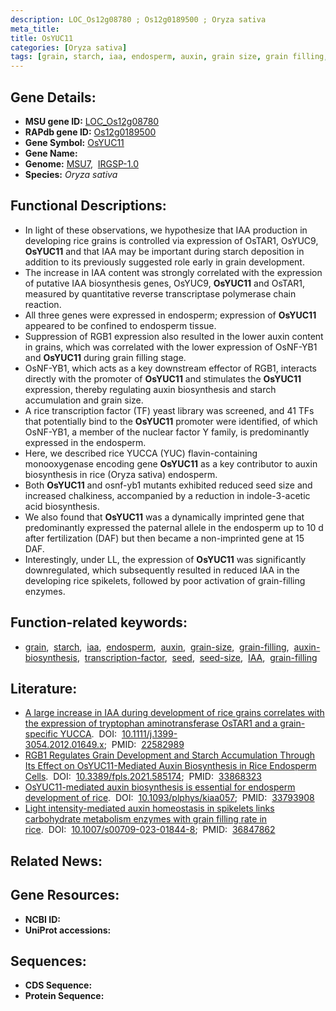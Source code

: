 ```yaml
---
description: LOC_Os12g08780 ; Os12g0189500 ; Oryza sativa
meta_title:
title: OsYUC11
categories: [Oryza sativa]
tags: [grain, starch, iaa, endosperm, auxin, grain size, grain filling, auxin biosynthesis, transcription factor, seed, seed size, IAA, grain-filling]
---
```


## Gene Details:
- **MSU gene ID:** [LOC_Os12g08780](http://rice.uga.edu/cgi-bin/ORF_infopage.cgi?orf=LOC_Os12g08780)  
- **RAPdb gene ID:** [Os12g0189500](https://rapdb.dna.affrc.go.jp/locus/?name=Os12g0189500)  
- **Gene Symbol:** <u>OsYUC11</u>
- **Gene Name:**
- **Genome:**  [MSU7](http://rice.uga.edu/),&nbsp;&nbsp;[IRGSP-1.0](https://rapdb.dna.affrc.go.jp/download/irgsp1.html)
- **Species:** *Oryza sativa*

## Functional Descriptions:
   - In light of these observations, we hypothesize that IAA production in developing rice grains is controlled via expression of OsTAR1, OsYUC9, **OsYUC11** and that IAA may be important during starch deposition in addition to its previously suggested role early in grain development.
   - The increase in IAA content was strongly correlated with the expression of putative IAA biosynthesis genes, OsYUC9, **OsYUC11** and OsTAR1, measured by quantitative reverse transcriptase polymerase chain reaction.
   - All three genes were expressed in endosperm; expression of **OsYUC11** appeared to be confined to endosperm tissue.
   - Suppression of RGB1 expression also resulted in the lower auxin content in grains, which was correlated with the lower expression of OsNF-YB1 and **OsYUC11** during grain filling stage.
   - OsNF-YB1, which acts as a key downstream effector of RGB1, interacts directly with the promoter of **OsYUC11** and stimulates the **OsYUC11** expression, thereby regulating auxin biosynthesis and starch accumulation and grain size.
   - A rice transcription factor (TF) yeast library was screened, and 41 TFs that potentially bind to the **OsYUC11** promoter were identified, of which OsNF-YB1, a member of the nuclear factor Y family, is predominantly expressed in the endosperm.
   - Here, we described rice YUCCA (YUC) flavin-containing monooxygenase encoding gene **OsYUC11** as a key contributor to auxin biosynthesis in rice (Oryza sativa) endosperm.
   - Both **OsYUC11** and osnf-yb1 mutants exhibited reduced seed size and increased chalkiness, accompanied by a reduction in indole-3-acetic acid biosynthesis.
   - We also found that **OsYUC11** was a dynamically imprinted gene that predominantly expressed the paternal allele in the endosperm up to 10 d after fertilization (DAF) but then became a non-imprinted gene at 15 DAF.
   - Interestingly, under LL, the expression of **OsYUC11** was significantly downregulated, which subsequently resulted in reduced IAA in the developing rice spikelets, followed by poor activation of grain-filling enzymes.

## Function-related keywords:
   - [grain](/tags/grain/),&nbsp;&nbsp;[starch](/tags/starch/),&nbsp;&nbsp;[iaa](/tags/iaa/),&nbsp;&nbsp;[endosperm](/tags/endosperm/),&nbsp;&nbsp;[auxin](/tags/auxin/),&nbsp;&nbsp;[grain-size](/tags/grain-size/),&nbsp;&nbsp;[grain-filling](/tags/grain-filling/),&nbsp;&nbsp;[auxin-biosynthesis](/tags/auxin-biosynthesis/),&nbsp;&nbsp;[transcription-factor](/tags/transcription-factor/),&nbsp;&nbsp;[seed](/tags/seed/),&nbsp;&nbsp;[seed-size](/tags/seed-size/),&nbsp;&nbsp;[IAA](/tags/IAA/),&nbsp;&nbsp;[grain-filling](/tags/grain-filling/)

## Literature:
   - [A large increase in IAA during development of rice grains correlates with the expression of tryptophan aminotransferase OsTAR1 and a grain-specific YUCCA](https://www.doi.org/10.1111/j.1399-3054.2012.01649.x).&nbsp;&nbsp;DOI:&nbsp;&nbsp;[10.1111/j.1399-3054.2012.01649.x](https://www.doi.org/10.1111/j.1399-3054.2012.01649.x);&nbsp;&nbsp;PMID:&nbsp;&nbsp;[22582989](https://pubmed.ncbi.nlm.nih.gov/22582989/)
   - [RGB1 Regulates Grain Development and Starch Accumulation Through Its Effect on OsYUC11-Mediated Auxin Biosynthesis in Rice Endosperm Cells](https://www.doi.org/10.3389/fpls.2021.585174).&nbsp;&nbsp;DOI:&nbsp;&nbsp;[10.3389/fpls.2021.585174](https://www.doi.org/10.3389/fpls.2021.585174);&nbsp;&nbsp;PMID:&nbsp;&nbsp;[33868323](https://pubmed.ncbi.nlm.nih.gov/33868323/)
   - [OsYUC11-mediated auxin biosynthesis is essential for endosperm development of rice](https://www.doi.org/10.1093/plphys/kiaa057).&nbsp;&nbsp;DOI:&nbsp;&nbsp;[10.1093/plphys/kiaa057](https://www.doi.org/10.1093/plphys/kiaa057);&nbsp;&nbsp;PMID:&nbsp;&nbsp;[33793908](https://pubmed.ncbi.nlm.nih.gov/33793908/)
   - [Light intensity-mediated auxin homeostasis in spikelets links carbohydrate metabolism enzymes with grain filling rate in rice](https://www.doi.org/10.1007/s00709-023-01844-8).&nbsp;&nbsp;DOI:&nbsp;&nbsp;[10.1007/s00709-023-01844-8](https://www.doi.org/10.1007/s00709-023-01844-8);&nbsp;&nbsp;PMID:&nbsp;&nbsp;[36847862](https://pubmed.ncbi.nlm.nih.gov/36847862/)

## Related News:

## Gene Resources:
- **NCBI ID:**  []()
- **UniProt accessions:** [](https://www.uniprot.org/uniprotkb//entry)

## Sequences:
- **CDS Sequence:**
- **Protein Sequence:**
